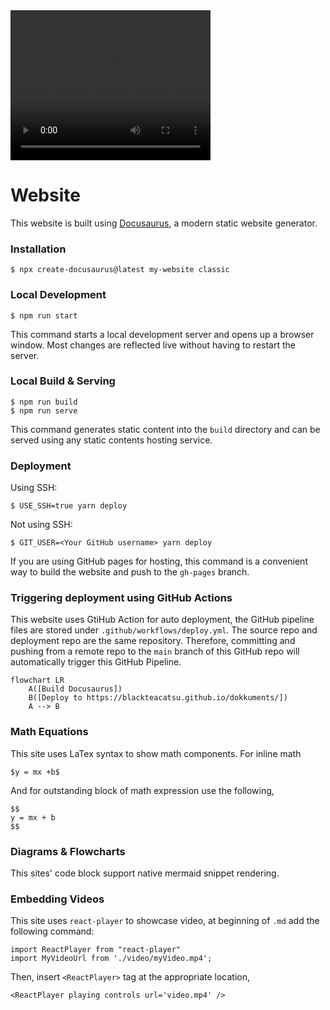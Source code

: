 <video width="320" height="240" controls>
  <source src="https://github.com/blackteacatsu/spring_2024_envs_research_amazon_ldas/blob/main/media_files/Map_3D.mp4" type="video/mp4">
</video>

# Website

This website is built using [Docusaurus](https://docusaurus.io/), a modern static website generator.

### Installation

```
$ npx create-docusaurus@latest my-website classic
```

### Local Development

```
$ npm run start
```

This command starts a local development server and opens up a browser window. Most changes are reflected live without having to restart the server.

### Local Build & Serving

```
$ npm run build
$ npm run serve
```

This command generates static content into the `build` directory and can be served using any static contents hosting service.

### Deployment

Using SSH:

```
$ USE_SSH=true yarn deploy
```

Not using SSH:

```
$ GIT_USER=<Your GitHub username> yarn deploy
```

If you are using GitHub pages for hosting, this command is a convenient way to build the website and push to the `gh-pages` branch.

### Triggering deployment using GitHub Actions

This website uses GtiHub Action for auto deployment, the GitHub pipeline files are stored under `.github/workflows/deploy.yml`. The source repo and deployment repo are the same repository. Therefore, committing and pushing from a remote repo to the `main` branch of this GitHub repo will automatically trigger this GitHub Pipeline.

```mermaid
flowchart LR
    A([Build Docusaurus]) 
    B([Deploy to https://blackteacatsu.github.io/dokkuments/])
    A --> B
```

### Math Equations
This site uses LaTex syntax to show math components. For inline math
```
$y = mx +b$
```

And for outstanding block of math expression use the following,
```
$$
y = mx + b
$$
```

### Diagrams & Flowcharts
This sites' code block support native mermaid snippet rendering.


### Embedding Videos
This site uses `react-player` to showcase video, at beginning of `.md` add the following command:

```
import ReactPlayer from "react-player"
import MyVideoUrl from './video/myVideo.mp4';
```

Then, insert `<ReactPlayer>` tag at the appropriate location,
```
<ReactPlayer playing controls url='video.mp4' />
```